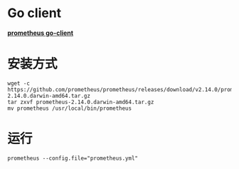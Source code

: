 # Go client

**[prometheus go-client](https://github.com/prometheus/client_golang)**


# 安装方式
```shell script
wget -c https://github.com/prometheus/prometheus/releases/download/v2.14.0/prometheus-2.14.0.darwin-amd64.tar.gz
tar zxvf prometheus-2.14.0.darwin-amd64.tar.gz
mv prometheus /usr/local/bin/prometheus
```

# 运行
```shell script
prometheus --config.file="prometheus.yml"
```
